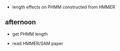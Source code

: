 
- length effects on PHMM constructed from HMMER


## afternoon

- get PHMM length

- read HMMER/SAM paper
















